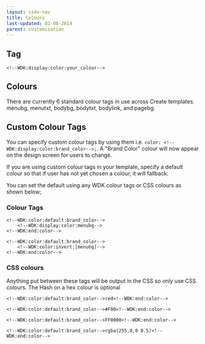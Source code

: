 ```yaml
---
layout: side-nav
title: Colours
last-updated: 01-08-2014
parent: customisation
---
```


## Tag
`<!--WDK:display:color:your_colour-->`

## Colours
There are currently 6 standard colour tags in use across Create templates. menubg, menutxt, bodybg, bodytxt, bodylink, and pagebg.


## Custom Colour Tags
You can specify custom colour tags by using them i.e. `color: <!--WDK:display:color:brand_color-->;`. A "Brand Color" colour will now appear on the design screen for users to change.

If you are using custom colour tags in your template, specify a default colour so that if user has not yet chosen a colour, it will fallback.

You can set the default using any WDK colour tags or CSS colours as shown below;


### Colour Tags
~~~ 
<!--WDK:color:default:brand_color-->
    <!--WDK:display:color:menubg-->
<!--WDK:end:color-->
~~~

~~~ 
<!--WDK:color:default:brand_color-->
    <!--WDK:color:invert:[menubg]-->
<!--WDK:end:color-->
~~~

### CSS colours
Anything put between these tags will be output in the CSS so only use CSS colours. The Hash on a hex colour is optional

~~~ 
<!--WDK:color:default:brand_color-->red<!--WDK:end:color-->
~~~

~~~ 
<!--WDK:color:default:brand_color-->#F00<!--WDK:end:color-->
~~~

~~~ 
<!--WDK:color:default:brand_color-->FF0000<!--WDK:end:color-->
~~~

~~~
<!--WDK:color:default:brand_color-->rgba(255,0,0 0.5)<!--WDK:end:color-->
~~~